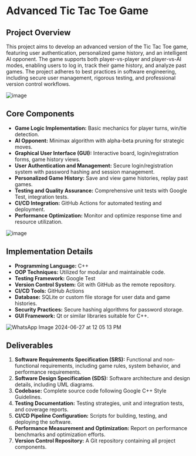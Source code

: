 # Advanced Tic Tac Toe Game



## Project Overview
This project aims to develop an advanced version of the Tic Tac Toe game, featuring user authentication, personalized game history, and an intelligent AI opponent. The game supports both player-vs-player and player-vs-AI modes, enabling users to log in, track their game history, and analyze past games. The project adheres to best practices in software engineering, including secure user management, rigorous testing, and professional version control workflows.

![image](https://github.com/YoussefZidan-0/XOXO/assets/125583818/c7f12e63-9694-4519-bc69-952a641c71eb)

## Core Components
- **Game Logic Implementation:** Basic mechanics for player turns, win/tie detection.
- **AI Opponent:** Minimax algorithm with alpha-beta pruning for strategic moves.
- **Graphical User Interface (GUI):** Interactive board, login/registration forms, game history views.
- **User Authentication and Management:** Secure login/registration system with password hashing and session management.
- **Personalized Game History:** Save and view game histories, replay past games.
- **Testing and Quality Assurance:** Comprehensive unit tests with Google Test, integration tests.
- **CI/CD Integration:** GitHub Actions for automated testing and deployment.
- **Performance Optimization:** Monitor and optimize response time and resource utilization.

![image](https://github.com/YoussefZidan-0/XOXO/assets/125583818/87543a71-d437-447f-8e23-948244d74063)

## Implementation Details
- **Programming Language:** C++
- **OOP Techniques:** Utilized for modular and maintainable code.
- **Testing Framework:** Google Test
- **Version Control System:** Git with GitHub as the remote repository.
- **CI/CD Tools:** GitHub Actions
- **Database:** SQLite or custom file storage for user data and game histories.
- **Security Practices:** Secure hashing algorithms for password storage.
- **GUI Framework:** Qt or similar libraries suitable for C++.
  
![WhatsApp Image 2024-06-27 at 12 05 13 PM](https://github.com/YoussefZidan-0/XOXO/assets/125583818/bb9cd4c3-baf0-4347-9f96-293f8d7d9729)

## Deliverables
1. **Software Requirements Specification (SRS):** Functional and non-functional requirements, including game rules, system behavior, and performance requirements.
2. **Software Design Specification (SDS):** Software architecture and design details, including UML diagrams.
3. **Codebase:** Complete source code following Google C++ Style Guidelines.
4. **Testing Documentation:** Testing strategies, unit and integration tests, and coverage reports.
5. **CI/CD Pipeline Configuration:** Scripts for building, testing, and deploying the software.
6. **Performance Measurement and Optimization:** Report on performance benchmarks and optimization efforts.
7. **Version Control Repository:** A Git repository containing all project components.

